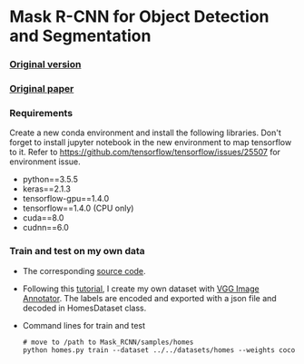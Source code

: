# Mask R-CNN for Object Detection and Segmentation

### [Original version](https://github.com/matterport/Mask_RCNN)
### [Original paper](https://arxiv.org/pdf/1703.06870.pdf)

### Requirements
Create a new conda environment and install the following libraries. Don't forget to install jupyter notebook in the new environment to map tensorflow to it. Refer to https://github.com/tensorflow/tensorflow/issues/25507 for environment issue.
- python==3.5.5
- keras==2.1.3
- tensorflow-gpu==1.4.0
- tensorflow==1.4.0 (CPU only)
- cuda==8.0
- cudnn==6.0

### Train and test on my own data
- The corresponding [source code](https://github.com/shuuchen/Mask_RCNN/tree/master/samples/homes).

- Following this [tutorial](https://engineering.matterport.com/splash-of-color-instance-segmentation-with-mask-r-cnn-and-tensorflow-7c761e238b46), I create my own dataset with [VGG Image Annotator](http://www.robots.ox.ac.uk/~vgg/software/via/via.html). The labels are encoded and exported with a json file and decoded in HomesDataset class.

- Command lines for train and test

  ```
  # move to /path to Mask_RCNN/samples/homes
  python homes.py train --dataset ../../datasets/homes --weights coco
  ```
